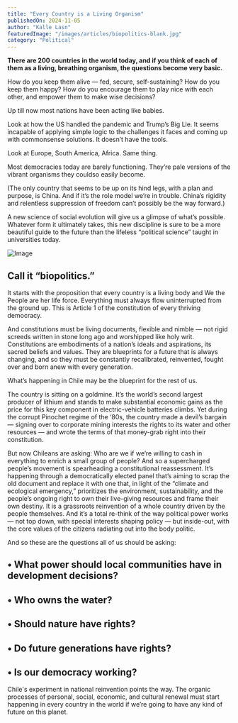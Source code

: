 ```yaml
---
title: "Every Country is a Living Organism"
publishedOn: 2024-11-05
author: "Kalle Lasn"
featuredImage: "/images/articles/biopolitics-blank.jpg"
category: "Political"
---
```


**There are 200 countries in the world today, and if you think of each of them as a living, breathing organism, the questions become very basic.**

How do you keep them alive — fed, secure, self-sustaining? How do you keep them happy? How do you encourage them to play nice with each other, and empower them to make wise decisions?

Up till now most nations have been acting like babies.

Look at how the US handled the pandemic and Trump’s Big Lie. It seems incapable of applying simple logic to the challenges it faces and coming up with commonsense solutions. It doesn’t have the tools.

Look at Europe, South America, Africa. Same thing.

Most democracies today are barely functioning. They’re pale versions of the vibrant organisms they couldso easily become.

(The only country that seems to be up on its hind legs, with a plan and purpose, is China. And if it’s the role model we’re in trouble. China’s rigidity and relentless suppression of freedom can’t possibly be the way forward.)

A new science of social evolution will give us a glimpse of what’s possible. Whatever form it ultimately takes, this new discipline is sure to be a more beautiful guide to the future than the lifeless “political science” taught in universities today.

![Image](/images/articles/biopolitics-blank.jpg)
## Call it “biopolitics.”

It starts with the proposition that every country is a living body and We the People are her life force. Everything must always flow uninterrupted from the ground up. This is Article 1 of the constitution of every thriving democracy.

And constitutions must be living documents, flexible and nimble — not rigid screeds written in stone long ago and worshipped like holy writ. Constitutions are embodiments of a nation’s ideals and aspirations, its sacred beliefs and values. They are blueprints for a future that is always changing, and so they must be constantly recalibrated, reinvented, fought over and born anew with every generation.

What’s happening in Chile may be the blueprint for the rest of us.

The country is sitting on a goldmine. It’s the world’s second largest producer of lithium and stands to make substantial economic gains as the price for this key component in electric-vehicle batteries climbs. Yet during the corrupt Pinochet regime of the ‘80s, the country made a devil’s bargain — signing over to corporate mining interests the rights to its water and other resources — and wrote the terms of that money-grab right into their constitution.

But now Chileans are asking: Who are we if we’re willing to cash in everything to enrich a small group of people? And so a supercharged people’s movement is spearheading a constitutional reassessment. It’s happening through a democratically elected panel that’s aiming to scrap the old document and replace it with one that, in light of the “climate and ecological emergency,” prioritizes the environment, sustainability, and the people’s ongoing right to own their live-giving resources and frame their own destiny. It is a grassroots reinvention of a whole country driven by the people themselves. And it’s a total re-think of the way political power works — not top down, with special interests shaping policy — but inside-out, with the core values of the citizens radiating out into the body politic.

And so these are the questions all of us should be asking:

## • What power should local communities have in development decisions?

## • Who owns the water?

## • Should nature have rights?

## • Do future generations have rights?

## • Is our democracy working?

Chile's experiment in national reinvention points the way. The organic processes of personal, social, economic, and cultural renewal must start happening in every country in the world if we’re going to have any kind of future on this planet.
